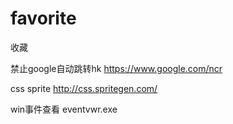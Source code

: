 # favorite
收藏


禁止google自动跳转hk
https://www.google.com/ncr

css sprite 
http://css.spritegen.com/

win事件查看
eventvwr.exe
